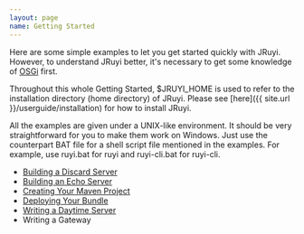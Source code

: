 ```yaml
---
layout: page
name: Getting Started
---
```


Here are some simple examples to let you get started quickly with JRuyi. However, to understand JRuyi better, it's necessary to get some knowledge of [OSGi](http://en.wikipedia.org/wiki/OSGi) first.

Throughout this whole Getting Started, $JRUYI_HOME is used to refer to the installation directory (home directory) of JRuyi. Please see [here]({{ site.url }}/userguide/installation) for how to install JRuyi.

All the examples are given under a UNIX-like environment. It should be very straightforward for you to make them work on Windows. Just use the counterpart BAT file for a shell script file mentioned in the examples. For example, use ruyi.bat for ruyi and ruyi-cli.bat for ruyi-cli.

* [Building a Discard Server](building-a-discard-server)
* [Building an Echo Server](building-an-echo-server) 
* [Creating Your Maven Project](creating-your-maven-project)
* [Deploying Your Bundle](deploying-your-bundle)
* [Writing a Daytime Server](writing-a-daytime-server)
* Writing a Gateway

